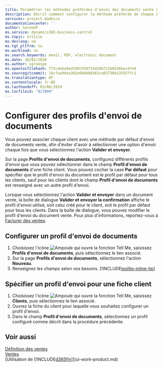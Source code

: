 ```yaml
---
title: Paramétrer les méthodes préférées d'envoi des documents vente | Microsoft Docs
description: Décrit comment configurer la méthode préférée de chaque client pour l'envoi de documents vente, par exemple par e-mail, au format PDF, sous forme de document électronique, etc.
services: project-madeira
documentationcenter: ''
author: SorenGP
ms.service: dynamics365-business-central
ms.topic: article
ms.devlang: na
ms.tgt_pltfrm: na
ms.workload: na
ms.search.keywords: email, PDF, electronic document
ms.date: 10/01/2018
ms.author: sgroespe
ms.openlocfilehash: f72c4eba9ad199c559f24d29b712b6636bec47e0
ms.sourcegitcommit: 1bcfaa99ea302e6b84b8361ca02730b135557fc1
ms.translationtype: HT
ms.contentlocale: fr-BE
ms.lasthandoff: 03/08/2019
ms.locfileid: "817899"
---
```

# <a name="set-up-document-sending-profiles"></a>Configurer des profils d'envoi de documents
Vous pouvez associer chaque client avec une méthode par défaut d'envoi de documents vente, afin d'éviter d'avoir à sélectionner une option d'envoi chaque fois que vous sélectionnez l'action **Valider et envoyer**.

Sur la page **Profils d'envoi de documents**, configurez différents profils d'envoi que vous pouvez sélectionner dans le champ **Profil d'envoi de documents** d'une fiche client. Vous pouvez cocher la case **Par défaut** pour spécifier que le profil d'envoi du document est le profil par défaut pour tous les clients, sauf pour les clients dont le champ **Profil d'envoi de documents** est renseigné avec un autre profil d'envoi.

Lorsque vous sélectionnez l'action **Valider et envoyer** dans un document vente, la boîte de dialogue **Valider et envoyer la confirmation** affiche le profil d'envoi utilisé, soit celui créé pour le client, soit le profil par défaut pour tous les clients. Dans la boîte de dialogue, vous pouvez modifier le profil d'envoi du document vente. Pour plus d'informations, reportez-vous à [Facturer des ventes](sales-how-invoice-sales.md).

## <a name="to-set-up-a-document-sending-profile"></a>Configurer un profil d'envoi de documents
1. Choisissez l'icône ![Ampoule qui ouvre la fonction Tell Me](media/ui-search/search_small.png "Dites-moi ce que vous voulez faire"), saisissez **Profils d'envoi de documents**, puis sélectionnez le lien associé.
2. Sur la page **Profils d'envoi de documents**, sélectionnez l'action **Nouveau**.
3. Renseignez les champs selon vos besoins. [!INCLUDE[tooltip-inline-tip](includes/tooltip-inline-tip_md.md)]

## <a name="to-specify-a-sending-profile-on-a-customer-card"></a>Spécifier un profil d'envoi pour une fiche client
1. Choisissez l'icône ![Ampoule qui ouvre la fonction Tell Me](media/ui-search/search_small.png "Dites-moi ce que vous voulez faire"), saisissez **Clients**, puis sélectionnez le lien associé.
2. Ouvrez la fiche du client pour laquelle vous souhaitez configurer un profil d'envoi.
3. Dans le champ **Profil d'envoi de documents**, sélectionnez un profil configuré comme décrit dans la procédure précédente.

## <a name="see-also"></a>Voir aussi
[Définition des ventes](sales-setup-sales.md)  
[Ventes](sales-manage-sales.md)  
[Utilisation de [!INCLUDE[d365fin](includes/d365fin_md.md)]](ui-work-product.md)
